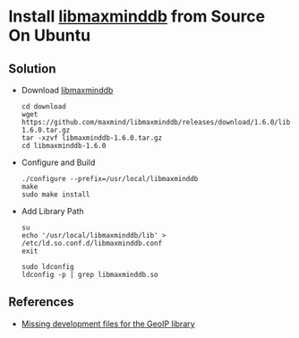 # Install [libmaxminddb](https://github.com/maxmind/libmaxminddb) from Source On Ubuntu

## Solution
* Download [libmaxminddb](https://github.com/maxmind/libmaxminddb)

  ```
  cd download
  wget https://github.com/maxmind/libmaxminddb/releases/download/1.6.0/libmaxminddb-1.6.0.tar.gz
  tar -xzvf libmaxminddb-1.6.0.tar.gz
  cd libmaxminddb-1.6.0
  ```

* Configure and Build

  ```
  ./configure --prefix=/usr/local/libmaxminddb
  make
  sudo make install
  ```

* Add Library Path

  ```
  su
  echo '/usr/local/libmaxminddb/lib' > /etc/ld.so.conf.d/libmaxminddb.conf
  exit

  sudo ldconfig
  ldconfig -p | grep libmaxminddb.so
  ```

## References
* [Missing development files for the GeoIP library](https://github.com/allinurl/goaccess/issues/852)
